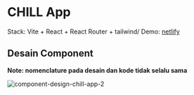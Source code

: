 # CHILL App

Stack: Vite + React + React Router + tailwind/
Demo: [netlify](https://comfy-praline-f1ac44.netlify.app/)

## Desain Component
**Note: nomenclature pada desain dan kode tidak selalu sama**

![component-design-chill-app-2](https://github.com/user-attachments/assets/5bd18e78-2754-4c70-bfdb-7495b80f88c1)
